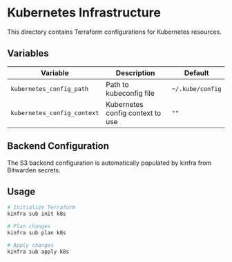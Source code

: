 # Kubernetes Infrastructure

This directory contains Terraform configurations for Kubernetes resources.

## Variables

| Variable | Description | Default |
|----------|-------------|---------|
| `kubernetes_config_path` | Path to kubeconfig file | `~/.kube/config` |
| `kubernetes_config_context` | Kubernetes config context to use | `""` |

## Backend Configuration

The S3 backend configuration is automatically populated by kinfra from Bitwarden secrets.

## Usage

```bash
# Initialize Terraform
kinfra sub init k8s

# Plan changes
kinfra sub plan k8s

# Apply changes
kinfra sub apply k8s
```